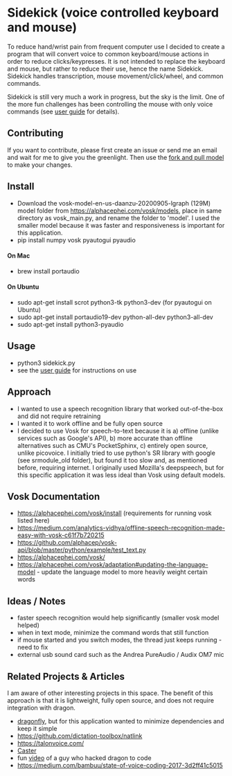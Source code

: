 # Sidekick (voice controlled keyboard and mouse)
To reduce hand/wrist pain from frequent computer use I decided to create a program that will convert voice to common keyboard/mouse actions in order to reduce clicks/keypresses. It is not intended to replace the keyboard and mouse, but rather to reduce their use, hence the name Sidekick. Sidekick handles transcription, mouse movement/click/wheel, and common commands. 

Sidekick is still very much a work in progress, but the sky is the limit. One of the more fun challenges has been controlling the mouse with only voice commands (see [user guide](https://github.com/oeschsec/speech-driven-keyboard/tree/master/docs/userguide.md) for details). 

## Contributing

If you want to contribute, please first create an issue or send me an email and wait for me to give you the greenlight. Then use the [fork and pull model](https://github.com/oeschsec/speech-driven-keyboard/tree/master/docs/forkandpull.md) to make your changes. 

## Install

- Download the vosk-model-en-us-daanzu-20200905-lgraph (129M) model folder from https://alphacephei.com/vosk/models, place in same directory as vosk_main.py, and rename the folder to 'model'. I used the smaller model because it was faster and responsiveness is important for this application. 
- pip install numpy vosk pyautogui pyaudio

#### On Mac

- brew install portaudio

#### On Ubuntu

- sudo apt-get install scrot python3-tk python3-dev (for pyautogui on Ubuntu)
- sudo apt-get install portaudio19-dev python-all-dev python3-all-dev
- sudo apt-get install python3-pyaudio

## Usage

- python3 sidekick.py
- see the [user guide](https://github.com/oeschsec/speech-driven-keyboard/tree/master/docs/userguide.md) for instructions on use

## Approach

- I wanted to use a speech recognition library that worked out-of-the-box and did not require retraining
- I wanted it to work offline and be fully open source
- I decided to use Vosk for speech-to-text because it is a) offline (unlike services such as Google's API), b) more accurate than offline alternatives such as CMU's PocketSphinx, c) entirely open source, unlike picovoice. I initially tried to use python's SR library with google (see srmodule_old folder), but found it too slow and, as mentioned before, requiring internet. I originally used Mozilla's deepspeech, but for this specific application it was less ideal than Vosk using default models.

## Vosk Documentation

- https://alphacephei.com/vosk/install (requirements for running vosk listed here)
- https://medium.com/analytics-vidhya/offline-speech-recognition-made-easy-with-vosk-c61f7b720215
- https://github.com/alphacep/vosk-api/blob/master/python/example/test_text.py
- https://alphacephei.com/vosk/
- https://alphacephei.com/vosk/adaptation#updating-the-language-model - update the language model to more heavily weight certain words

## Ideas / Notes

- faster speech recognition would help significantly (smaller vosk model helped)
- when in text mode, minimize the command words that still function
- if mouse started and you switch modes, the thread just keeps running - need to fix
- external usb sound card such as the Andrea PureAudio / Audix OM7 mic

## Related Projects & Articles 

I am aware of other interesting projects in this space. The benefit of this approach is that it is lightweight, fully open source, and does not require integration with dragon. 

- [dragonfly](https://github.com/dictation-toolbox/dragonfly), but for this application wanted to minimize dependencies and keep it simple
- https://github.com/dictation-toolbox/natlink
- https://talonvoice.com/
- [Caster](https://caster.readthedocs.io/en/latest/)
- fun [video](https://www.youtube.com/watch?v=8SkdfdXWYaI) of a guy who hacked dragon to code 
- https://medium.com/bambuu/state-of-voice-coding-2017-3d2ff41c5015
